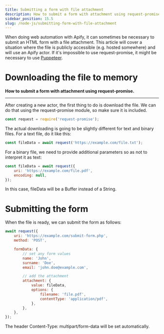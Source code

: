 ```yaml
---
title: Submitting a form with file attachment
description: How to submit a form with attachment using request-promise.
sidebar_position: 15.5
slug: /node-js/submitting-form-with-file-attachment
---
```


When doing web automation with Apify, it can sometimes be necessary to submit an HTML form with a file attachment. This article will cover a situation where the file is publicly accessible (e.g. hosted somewhere) and will use an Apify actor. If it's impossible to use request-promise, it might be necessary to use [Puppeteer](http://kb.apify.com/actor/submitting-a-form-with-file-attachment-using-puppeteer).

# Downloading the file to memory

**How to submit a form with attachment using request-promise.**

---

After creating a new actor, the first thing to do is download the file. We can do that using the request-promise module, so make sure it is included.

```js
const request = require('request-promise');
```

The actual downloading is going to be slightly different for text and binary files. For a text file, do it like this:

```js
const fileData = await request('https://example.com/file.txt');
```

For a binary file, we need to provide additional parameters so as not to interpret it as text:

```js
const fileData = await request({
    uri: 'https://example.com/file.pdf',
    encoding: null,
});
```

In this case, fileData will be a Buffer instead of a String.

# Submitting the form

When the file is ready, we can submit the form as follows:

```js
await request({
    uri: 'https://example.com/submit-form.php',
    method: 'POST',

    formData: {
        // set any form values
        name: 'John',
        surname: 'Doe',
        email: 'john.doe@example.com',

        // add the attachment
        attachment: {
            value: fileData,
            options: {
                filename: 'file.pdf',
                contentType: 'application/pdf',
            },
        },
    },
});
```

The header Content-Type: multipart/form-data will be set automatically.
